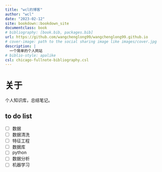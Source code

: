 ```yaml
--- 
title: "wcl的博客"
author: "wcl"
date: "2023-02-12"
site: bookdown::bookdown_site
documentclass: book
# bibliography: [book.bib, packages.bib]
url: https://github.com/wangchenglong99/wangchenglong99.github.io
# cover-image: path to the social sharing image like images/cover.jpg
description: |
  一个简单的个人网站
# biblio-style: apalike
csl: chicago-fullnote-bibliography.csl
---
```


# 关于

个人知识库，总结笔记。

## to do list

- [ ] 数据
- [ ] 数据清洗
- [ ] 特征工程
- [ ] 数据库
- [ ] python
- [ ] 数据分析
- [ ] 机器学习 
